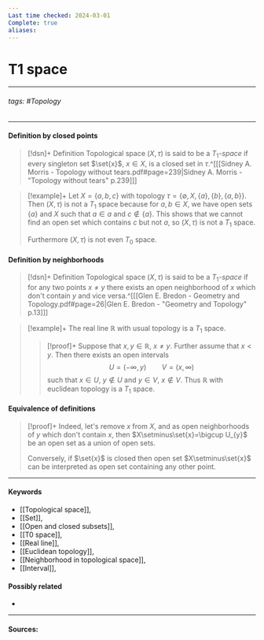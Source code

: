 ```yaml
---
Last time checked: 2024-03-01
Complete: true
aliases:
---
```

# T1 space
***
###### tags: #Topology 
***
#### Definition by closed points
>[!dsn]+ Definition
>Topological space $(X,\tau)$ is said to be a $T_{1}$*-space* if every singleton set $\set{x}$, $x\in X$, is a closed set in $\tau$.^[[[Sidney A. Morris - Topology without tears.pdf#page=239|Sidney A. Morris - "Topology without tears" p.239]]]

>[!example]+ 
>Let $X=\{a,b,c\}$ with topology $\tau=\{\emptyset,X,\{a\},\{b\},\{a,b\}\}$. Then $(X,\tau)$ is not a $T_{1}$ space because for $a,b\in X$, we have open sets $\{a\}$ and $X$ such that $a\in a$ and $c\notin\{a\}$. This shows that we cannot find an open set which contains $c$ but not $a$, so $(X,\tau)$ is not a $T_{1}$ space.
>
>Furthermore $(X,\tau)$ is not even $T_{0}$ space.

#### Definition by neighborhoods
>[!dsn]+ Definition
>Topological space $(X,\tau)$ is said to be a $T_{1}$*-space* if for any two points $x\ne y$ there exists an open neighborhood of $x$ which don't contain $y$ and vice versa.^[[[Glen E. Bredon - Geometry and Topology.pdf#page=26|Glen E. Bredon - "Geometry and Topology" p.13]]]

>[!example]+ 
>The real line $\mathbb{R}$ with usual topology is a $T_{1}$ space.
>>[!proof]+
>>Suppose that $x,y\in\mathbb{R}$, $x\ne y$. Further assume that $x<y$. Then there exists an open intervals
>>$$U=(-\infty,y)\qquad V=(x,\infty)$$
>>such that $x\in U$, $y\notin U$ and $y\in V$, $x\notin V$. Thus $\mathbb{R}$ with euclidean topology is a $T_{1}$ space.

#### Equivalence of definitions
>[!proof]+ 
>Indeed, let's remove $x$ from $X$, and as open neighborhoods of $y$ which don't contain $x$, then $X\setminus\set{x}=\bigcup U_{y}$ be an open set as a union of open sets.
>
>Conversely, if $\set{x}$ is closed then open set $X\setminus\set{x}$ can be interpreted as open set containing any other point.
***
#### Keywords
- [[Topological space]],
- [[Set]],
- [[Open and closed subsets]],
- [[T0 space]],
- [[Real line]],
- [[Euclidean topology]],
- [[Neighborhood in topological space]],
- [[Interval]],
#### Possibly related
- 
***
#### Sources: